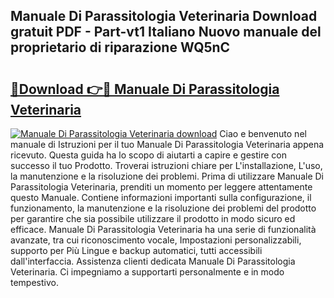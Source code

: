 ## Manuale Di Parassitologia Veterinaria Download gratuit PDF - Part-vt1 Italiano Nuovo manuale del proprietario di riparazione WQ5nC

# <h2><a href="http://dfbjl0c.blite.top/?on=Manuale+Di+Parassitologia+Veterinaria">🔗Download 👉🔴 Manuale Di Parassitologia Veterinaria</a></h2>

[![Manuale Di Parassitologia Veterinaria download](https://i.imgur.com/lujVjoI.png)](http://dfbjl0c.blite.top/?on=Manuale+Di+Parassitologia+Veterinaria)
Ciao e benvenuto nel manuale di Istruzioni per il tuo Manuale Di Parassitologia Veterinaria appena ricevuto. Questa guida ha lo scopo di aiutarti a capire e gestire con successo il tuo Prodotto. Troverai istruzioni chiare per L'installazione, L'uso, la manutenzione e la risoluzione dei problemi. Prima di utilizzare Manuale Di Parassitologia Veterinaria, prenditi un momento per leggere attentamente questo Manuale. Contiene informazioni importanti sulla configurazione, il funzionamento, la manutenzione e la risoluzione dei problemi del prodotto per garantire che sia possibile utilizzare il prodotto in modo sicuro ed efficace. Manuale Di Parassitologia Veterinaria ha una serie di funzionalità avanzate, tra cui riconoscimento vocale, Impostazioni personalizzabili, supporto per Più Lingue e backup automatici, tutti accessibili dall'interfaccia. Assistenza clienti dedicata Manuale Di Parassitologia Veterinaria. Ci impegniamo a supportarti personalmente e in modo tempestivo.
